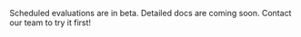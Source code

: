 Scheduled evaluations are in beta. Detailed docs are coming soon. Contact our team to try it first!
